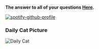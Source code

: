 <p align="center">
  
**The answer to all of your questions  [Here](http://www.staggeringbeauty.com).** 


[![spotify-github-profile](https://spotify-github-profile.kittinanx.com/api/view?uid=svky9iz42tgmy2asgqflgdqf7&cover_image=true&theme=default&show_offline=false&background_color=121212&interchange=true&bar_color=53b14f&bar_color_cover=false)](https://spotify-github-profile.kittinanx.com/api/view?uid=svky9iz42tgmy2asgqflgdqf7&redirect=true)

### Daily Cat Picture
<!-- START_CAT_PICTURE -->
![Daily Cat](https://cdn2.thecatapi.com/images/4au.gif)
<!-- END_CAT_PICTURE -->

</p>
